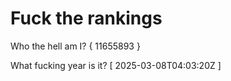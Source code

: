 # Fuck the rankings

Who the hell am I?
{ 11655893 }

What fucking year is it?
[ 2025-03-08T04:03:20Z ]
